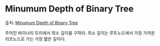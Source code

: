 # Minumum Depth of Binary Tree

출처: [Minumum Depth of Binary Tree](https://leetcode.com/problems/minimum-depth-of-binary-tree/)

주어진 바이너리 트리에서 최소 깊이를 구하라. 최소 깊이는 루트노드에서 가장 가까운 리프노드로 가는 가장 짧은 길이다.